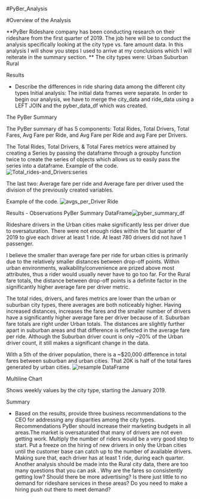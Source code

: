 #PyBer_Analysis

#Overview of the Analysis

**PyBer Rideshare company has been conducting research on their rideshare from the first quarter of 2019. The job here will be to conduct the analysis specifically looking at the city type vs. fare amount data. In this analysis I will show you  steps I used to arrive at my conclusions which I will reiterate in the summary section. **
The city types were:
  Urban 
  Suburban  
  Rural

Results 
- Describe the differences in ride sharing data among the different city types
Initial analysis:
The initial data frames were separate. In order to begin our analysis, we have to merge the city_data and ride_data using a LEFT JOIN and the pyber_data_df which was created.

The PyBer Summary

The PyBer summary df has 5 components: Total Rides, Total Drivers, Total Fares, Avg Fare per Ride, and Avg Fare per Ride and avg Fare per Drivers.

The Total Rides, Total Drivers, & Total Fares metrics were attained by creating a Series by passing the dataframe through a groupby function twice to create the series of objects which allows us to easily pass the series into a dataframe. Example of the code. ![Total_rides-and_Drivers:series](https://user-images.githubusercontent.com/74233163/105680874-fbb58180-5eb5-11eb-9be6-b4c4b0975d9f.png)

The last two: Average fare per ride and Average fare per driver used the division of the previously created variables.

Example of the code.   ![avgs_per_Driver Ride](https://user-images.githubusercontent.com/74233163/105681015-299ac600-5eb6-11eb-9643-d7d3736ecb7b.png)

Results - Observations
PyBer Summary DataFrame![pyber_summary_df](https://user-images.githubusercontent.com/74233163/105681016-2a335c80-5eb6-11eb-9007-6b74bf2bc956.png)


Rideshare drivers in the Urban cities make significantly less per driver due to oversaturation. There were not enough rides within the 1st quarter of 2019 to give each driver at least 1 ride. At least 780 drivers did not have 1 passenger.

I believe the smaller than average fare per ride for urban cities is primarily due to the relatively smaller distances between drop-off points. Within urban environments, walkability/convenience are prized above most attributes, thus a rider would usually never have to go too far.
For the Rural fare totals, the distance between drop-off points is a definite factor in the significantly higher average fare per driver metric.

The total rides, drivers, and fares metrics are lower than the urban or suburban city types, there averages are both noticeably higher.
Having increased distances, increases the fares and the smaller number of drivers have a significantly higher average fare per driver because of it.
Suburban fare totals are right under Urban totals. The distances are slightly further apart in suburban areas and that difference is reflected in the average fare per ride. Although the Suburban driver count is only ~20% of the Urban driver count, it still makes a significant change in the data.

With a 5th of the driver population, there is a ~$20,000 difference in total fares between suburban and urban cities. That 20K is half of the total fares generated by urban cities.
![resample DataFrame](https://user-images.githubusercontent.com/74233163/105681018-2acbf300-5eb6-11eb-9f8c-f177fab77448.png)

Multiline Chart

Shows weekly values by the city type, starting the January 2019.

Summary 
- Based on the results, provide three business recommendations to the CEO for addressing any disparities among the city types.
Recommendations
PyBer should increase their marketing budgets  in all areas.The market is  oversaturated that many of drivers are not even getting work. Multiply the number of riders would be a very good step to start.
Put a freeze on the hiring of new drivers in only the Urban cities until the customer base can catch up to the number of available drivers. Making sure that, each driver has at least 1 ride, during each quarter.
Another analysis should be made into the Rural city data, there are too many questions that you can ask . Why are the fares so consistently getting low? Should there be more advertising? Is there just little to no demand for rideshare services in these areas? Do you need to make a hiring push out there to meet demand?

